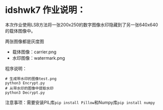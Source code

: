 # idshwk7 作业说明：

本次作业使用LSB方法将一张200x250的数字图像水印隐藏到了另一张640x640的载体图像中。

两张图像都是灰度图
- 载体图像：carrier.png
- 水印图像：watermark.png

程序说明：

```shell
# 生成带水印的图像test.png
python3 Encrypt.py
# 从带水印的图像中提取水印
python3 Decrypt.py
```

注意事项：需要安装PIL库`pip install Pillow`和Numpy库`pip install numpy`
